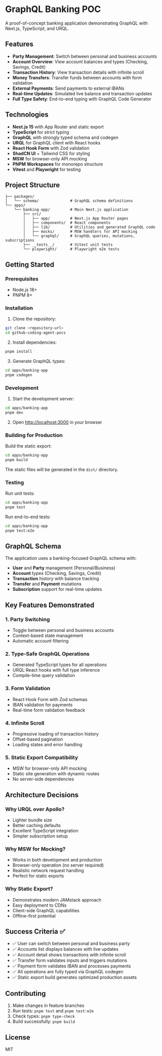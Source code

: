 # GraphQL Banking POC

A proof-of-concept banking application demonstrating GraphQL with Next.js, TypeScript, and URQL.

## Features

- **Party Management**: Switch between personal and business accounts
- **Account Overview**: View account balances and types (Checking, Savings, Credit)
- **Transaction History**: View transaction details with infinite scroll
- **Money Transfers**: Transfer funds between accounts with form validation
- **External Payments**: Send payments to external IBANs
- **Real-time Updates**: Simulated live balance and transaction updates
- **Full Type Safety**: End-to-end typing with GraphQL Code Generator

## Technologies

- **Next.js 15** with App Router and static export
- **TypeScript** for strict typing
- **GraphQL** with strongly typed schema and codegen
- **URQL** for GraphQL client with React hooks
- **React Hook Form** with Zod validation
- **ShadCN UI** + Tailwind CSS for styling
- **MSW** for browser-only API mocking
- **PNPM Workspaces** for monorepo structure
- **Vitest** and **Playwright** for testing

## Project Structure

```
├── packages/
│   └── schema/              # GraphQL schema definitions
└── apps/
    └── banking-app/         # Main Next.js application
        ├── src/
        │   ├── app/         # Next.js App Router pages
        │   ├── components/  # React components
        │   ├── lib/         # Utilities and generated GraphQL code
        │   ├── mocks/       # MSW handlers for API mocking
        │   └── graphql/     # GraphQL queries, mutations, subscriptions
        ├── __tests__/       # Vitest unit tests
        └── playwright/      # Playwright e2e tests
```

## Getting Started

### Prerequisites

- Node.js 18+
- PNPM 8+

### Installation

1. Clone the repository:
```bash
git clone <repository-url>
cd github-coding-agent-pocs
```

2. Install dependencies:
```bash
pnpm install
```

3. Generate GraphQL types:
```bash
cd apps/banking-app
pnpm codegen
```

### Development

1. Start the development server:
```bash
cd apps/banking-app
pnpm dev
```

2. Open [http://localhost:3000](http://localhost:3000) in your browser

### Building for Production

Build the static export:
```bash
cd apps/banking-app
pnpm build
```

The static files will be generated in the `dist/` directory.

### Testing

Run unit tests:
```bash
cd apps/banking-app
pnpm test
```

Run end-to-end tests:
```bash
cd apps/banking-app
pnpm test:e2e
```

## GraphQL Schema

The application uses a banking-focused GraphQL schema with:

- **User** and **Party** management (Personal/Business)
- **Account** types (Checking, Savings, Credit)
- **Transaction** history with balance tracking
- **Transfer** and **Payment** mutations
- **Subscription** support for real-time updates

## Key Features Demonstrated

### 1. Party Switching
- Toggle between personal and business accounts
- Context-based state management
- Automatic account filtering

### 2. Type-Safe GraphQL Operations
- Generated TypeScript types for all operations
- URQL React hooks with full type inference
- Compile-time query validation

### 3. Form Validation
- React Hook Form with Zod schemas
- IBAN validation for payments
- Real-time form validation feedback

### 4. Infinite Scroll
- Progressive loading of transaction history
- Offset-based pagination
- Loading states and error handling

### 5. Static Export Compatibility
- MSW for browser-only API mocking
- Static site generation with dynamic routes
- No server-side dependencies

## Architecture Decisions

### Why URQL over Apollo?
- Lighter bundle size
- Better caching defaults
- Excellent TypeScript integration
- Simpler subscription setup

### Why MSW for Mocking?
- Works in both development and production
- Browser-only operation (no server required)
- Realistic network request handling
- Perfect for static exports

### Why Static Export?
- Demonstrates modern JAMstack approach
- Easy deployment to CDNs
- Client-side GraphQL capabilities
- Offline-first potential

## Success Criteria ✅

- ✅ User can switch between personal and business party
- ✅ Accounts list displays balances with live updates
- ✅ Account detail shows transactions with infinite scroll
- ✅ Transfer form validates inputs and triggers mutations
- ✅ Payment form validates IBAN and processes payments
- ✅ All operations are fully typed via GraphQL codegen
- ✅ Static export build generates optimized production assets

## Contributing

1. Make changes in feature branches
2. Run tests: `pnpm test` and `pnpm test:e2e`
3. Check types: `pnpm type-check`
4. Build successfully: `pnpm build`

## License

MIT